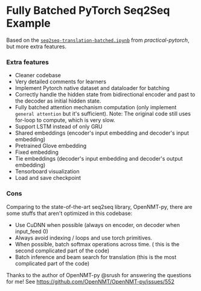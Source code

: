 # Fully Batched PyTorch Seq2Seq Example
Based on the [`seq2seq-translation-batched.ipynb`](https://github.com/spro/practical-pytorch/blob/master/seq2seq-translation/seq2seq-translation-batched.ipynb) from *practical-pytorch*, but more extra features.

### Extra features
- Cleaner codebase
- Very detailed comments for learners
- Implement Pytorch native dataset and dataloader for batching
- Correctly handle the hidden state from bidirectional encoder and past to the decoder as initial hidden state.
- Fully batched attention mechanism computation (only implement `general attention` but it's sufficient). Note: The original code still uses for-loop to compute, which is very slow.
- Support LSTM instead of only GRU
- Shared embeddings (encoder's input embedding and decoder's input embedding)
- Pretrained Glove embedding
- Fixed embedding
- Tie embeddings (decoder's input embedding and decoder's output embedding)
- Tensorboard visualization
- Load and save checkpoint

### Cons
Comparing to the state-of-the-art seq2seq library, OpenNMT-py, there are some stuffs that aren't optimized in this codebase:
- Use CuDNN when possible (always on encoder, on decoder when input_feed 0)
- Always avoid indexing / loops and use torch primitives.
- When possible, batch softmax operations across time. ( this is the second complicated part of the code)
- Batch inference and beam search for translation (this is the most complicated part of the code)

Thanks to the author of OpenNMT-py @srush for answering the questions for me! See https://github.com/OpenNMT/OpenNMT-py/issues/552

